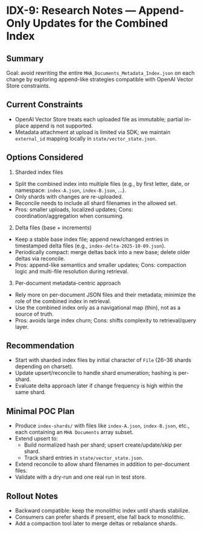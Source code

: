 # IDX-9: Research Notes — Append-Only Updates for the Combined Index

## Summary
Goal: avoid rewriting the entire `MHA_Documents_Metadata_Index.json` on each change by exploring append-like strategies compatible with OpenAI Vector Store constraints.

## Current Constraints
- OpenAI Vector Store treats each uploaded file as immutable; partial in-place append is not supported.
- Metadata attachment at upload is limited via SDK; we maintain `external_id` mapping locally in `state/vector_state.json`.

## Options Considered
1) Sharded index files
- Split the combined index into multiple files (e.g., by first letter, date, or namespace: `index-A.json`, `index-B.json`, ...).
- Only shards with changes are re-uploaded.
- Reconcile needs to include all shard filenames in the allowed set.
- Pros: smaller uploads, localized updates; Cons: coordination/aggregation when consuming.

2) Delta files (base + increments)
- Keep a stable base index file; append new/changed entries in timestamped delta files (e.g., `index-delta-2025-10-09.json`).
- Periodically compact: merge deltas back into a new base; delete older deltas via reconcile.
- Pros: append-like semantics and smaller updates; Cons: compaction logic and multi-file resolution during retrieval.

3) Per-document metadata-centric approach
- Rely more on per-document JSON files and their metadata; minimize the role of the combined index in retrieval.
- Use the combined index only as a navigational map (thin), not as a source of truth.
- Pros: avoids large index churn; Cons: shifts complexity to retrieval/query layer.

## Recommendation
- Start with sharded index files by initial character of `File` (26–36 shards depending on charset).
- Update upsert/reconcile to handle shard enumeration; hashing is per-shard.
- Evaluate delta approach later if change frequency is high within the same shard.

## Minimal POC Plan
- Produce `index-shards/` with files like `index-A.json`, `index-B.json`, etc., each containing an `MHA Documents` array subset.
- Extend upsert to:
  - Build normalized hash per shard; upsert create/update/skip per shard.
  - Track shard entries in `state/vector_state.json`.
- Extend reconcile to allow shard filenames in addition to per-document files.
- Validate with a dry-run and one real run in test store.

## Rollout Notes
- Backward compatible: keep the monolithic index until shards stabilize.
- Consumers can prefer shards if present, else fall back to monolithic.
- Add a compaction tool later to merge deltas or rebalance shards.
